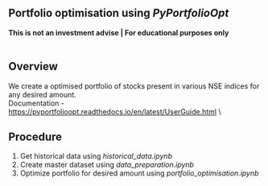 ## Portfolio optimisation using *PyPortfolioOpt*
**This is not an investment advise | For educational purposes only** <br/>
<br>

## Overview
We create a optimised portfolio of stocks present in various NSE indices for any desired amount.\
Documentation - https://pyportfolioopt.readthedocs.io/en/latest/UserGuide.html \

## Procedure
1. Get historical data using *historical_data.ipynb*
2. Create master dataset using *data_preparation.ipynb*
3. Optimize portfolio for desired amount using *portfolio_optimisation.ipynb*
